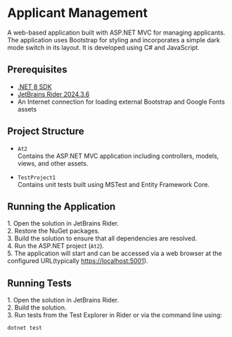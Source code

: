 # Applicant Management

A web-based application built with ASP\.NET MVC for managing applicants. The application uses Bootstrap for styling and incorporates a simple dark mode switch in its layout. It is developed using C\# and JavaScript.

## Prerequisites

- [.NET 8 SDK](https://dotnet.microsoft.com/download/dotnet/8.0)
- [JetBrains Rider 2024\.3\.6](https://www.jetbrains.com/rider/)
- An Internet connection for loading external Bootstrap and Google Fonts assets

## Project Structure

- `At2`  
  Contains the ASP\.NET MVC application including controllers, models, views, and other assets.

- `TestProject1`  
  Contains unit tests built using MSTest and Entity Framework Core.

## Running the Application

1\. Open the solution in JetBrains Rider\.  
2\. Restore the NuGet packages.  
3\. Build the solution to ensure that all dependencies are resolved.  
4\. Run the ASP\.NET project (`At2`)\.  
5\. The application will start and can be accessed via a web browser at the configured URL\(typically [https://localhost:5001](https://localhost:5001)\).

## Running Tests

1\. Open the solution in JetBrains Rider\.  
2\. Build the solution\.  
3\. Run tests from the Test Explorer in Rider or via the command line using:

```bash
dotnet test
